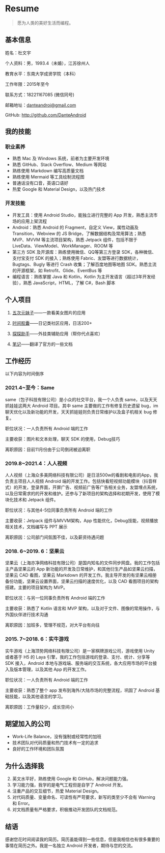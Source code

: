 # Resume

> 愿为人类的美好生活而编程。



## 基本信息

姓名：杜文宇

个人资料：男，1993.4（未婚），江苏徐州人

教育水平：东南大学成贤学院（本科）

工作年限：2015年至今

联系方式：18221167085 (微信同号)

邮箱地址：danteandroi@gmail.com

GitHub: http://github.com/DanteAndroid

## 我的技能

### 职业素养

- 熟悉 Mac 及 Windows 系统，前者为主要开发环境
- 熟悉 GitHub、Stack Overflow、Medium 等网站
- 熟练使用 Markdown 编写高质量文档
- 熟练使用 Mermaid 等工具绘制流程图
- 普通话没有口音，英语口语好
- 热爱 Google 和 Material Design，以及热门技术

### 开发技能

- 开发工具：使用 Android Studio，能独立进行完整的 App 开发，熟悉主流市场的应用上架流程
- Android：熟悉 Android 的 Fragment，自定义 View，属性动画及 Transition，Webview 的 JS Bridge，了解数据结构及常用算法；熟悉 MVP、MVVM 等主流项目架构，熟悉 Jetpack 组件，包括不限于 LiveData、ViewModel、WorkManager、ROOM 等
- 第三方 SDK 及开源库：熟练使用微信、QQ等第三方登录 SDK，各种微信、支付宝支付 SDK 的接入；熟练使用 Fabric、友盟等进行数据统计，Bugtags、Bugly 等进行 Crash 收集；了解百度地图等地图 SDK。熟悉主流的开源框架，如 Retrofit、Glide、EventBus 等
- 编程语言：熟练掌握 Java 和 Kotlin，Kotlin 为主开发语言（超过3年开发经验），熟悉 JavaScript，HTML，了解 C#，Bash 脚本

## 个人项目

1. [五次元妹子](https://www.coolapk.com/apk/170349)——一款看美女图片的应用

2. [时间胶囊](https://www.coolapk.com/apk/135407)——日记类社区应用，日活200+

3. [探探助手](https://www.coolapk.com/apk/167102)——外挂类辅助应用（帮你代点喜欢）

4. [笔记](https://github.com/DanteAndroid/TranslationNote)——翻译了官方的一些文档

## 工作经历

以下内容为时间倒序

### 2021.4~至今：Same

same（包子科技有限公司）是小众的社交平台，我一个人负责 same，以及天天抓娃娃这两大 Android 项目。其中 same 主要做的工作有修复历史遗留 bug，im 聊天优化以及新功能的开发，天天抓娃娃则负责日常维护以及盒子机相关 bug 修复。

职位状况：一人负责所有 Android 端的工作

主要收获：图片和文本处理，聊天 SDK 的使用，Debug技巧

离职原因：目前11月份由于公司倒闭被迫离职

### 2019.8~2021.4：人人视频

人人视频（上海众多美网络科技有限公司）是日活500w的看剧和电影的App，我负责主项目人人视频 Android 端的开发工作。包括快看短视频功能模块（抖音样式）的开发，登录界面，开屏广告、视频前广告等广告相关业务，友盟埋点系统，以及日常需求的的开发和维护。还参与了新项目的架构选择和初期开发，使用了模块化技术和 Jetpack 组件。

职位状况：与其他4-5位同事负责所有 Android 端的工作

主要收获：Jetpack 组件与MVVM架构，App 性能优化，Debug技能，视频播放相关技术，文档编写与 PPT 展示

离职原因：公司部门间氛围不佳，以及薪资待遇问题

### 2018. 6~2019. 6：坚果云

坚果云（上海亦净网络科技有限公司）是国内知名的文件同步网盘。我的工作包括主产品坚果云的 App 新功能的开发及日常维护，和其他衍生产品如坚果云扫描，坚果云 CAD 看图，坚果云 Markdown 的开发工作。我主导开发的有坚果云相册备份功能，坚果云设置界面，坚果云扫描的速度优化，以及 CAD 看图项目的架构搭建。主要的项目架构为 MVP。

职位状况：与另一位同事负责所有 Android 端的工作

主要收获：熟悉了 Kotlin 语言和 MVP 架构，以及对于文件、图像的常用操作，与外国伙伴进行技术沟通

离职原因：加班多，管理不规范，对大平台有向往

### 2015. 7~2018. 6：实牛游戏

实牛游戏（上海顶势网络科技有限公司）是一家棋牌游戏公司，游戏使用 Unity 或者基于 H5 的 Laya 引擎，我的工作包括游戏的登录、支付、统计、分享等 SDK 接入，Android 本地与游戏端、服务端的交互系统，各大应用市场的平台接入及版本管理，以及其他 App 的开发工作。

职位状况：一人负责所有 Android 端的工作

主要收获：熟悉了整个 app 发布到海外/大陆市场的完整流程，巩固了 Android 基础技能，以及其他语言的学习。

离职原因：工作量较少，成长空间小

## 期望加入的公司

- Work-Life Balance，没有强制或经常性的加班
- 技术团队对代码质量和热门技术有一定的追求
- 良好的工作环境和团队氛围

## 为什么选择我

2. 英文水平好，熟练使用 Google 和 GitHub，解决问题能力强。
3. 学习能力强，我学的是电气工程但是自学了 Android 开发。
5. 注重产品的交互细节，热爱 Material Design。
6. 对代码质量、变量命名、可读性有严苛要求，新写的类至少不会有 Warning 和 Error。
5. 对文档质量有严格要求，积极推动开发团队的文档规范。

## 结语

感谢您花时间阅读我的简历。简历虽能得到一些信息，但是我相信也有很多重要的事情在简历之外。我是一名独立 Android 开发者，期待与您的交流。
